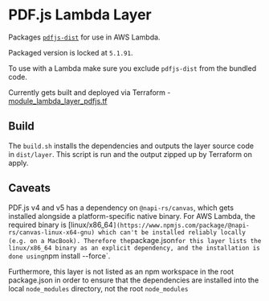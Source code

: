 # PDF.js Lambda Layer

Packages [`pdfjs-dist`](https://www.npmjs.com/package/pdfjs-dist) for use in AWS Lambda.

Packaged version is locked at `5.1.91`.

To use with a Lambda make sure you exclude `pdfjs-dist` from the bundled code.

Currently gets built and deployed via Terraform - [module_lambda_layer_pdfjs.tf](../../../infrastructure/terraform/modules/backend-api/module_lambda_layer_pdfjs.tf)

## Build

The `build.sh` installs the dependencies and outputs the layer source code in `dist/layer`. This script is run and the output zipped up by Terraform on apply.

## Caveats

PDF.js v4 and v5 has a dependency on `@napi-rs/canvas`, which gets installed alongside a platform-specific native binary. For AWS Lambda, the required binary is [linux/x86_64`](https://www.npmjs.com/package/@napi-rs/canvas-linux-x64-gnu) which can't be installed reliably locally (e.g. on a MacBook). Therefore the`package.json` for this layer lists the linux/x86_64 binary as an explicit dependency, and the installation is done using `npm install --force`.

Furthermore, this layer is not listed as an npm workspace in the root package.json in order to ensure that the dependencies are installed into the local `node_modules` directory, not the root `node_modules`
